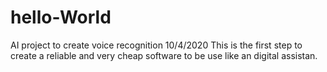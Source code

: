# hello-World
AI project to create voice recognition
10/4/2020 This is the first step to create a reliable and very cheap software to be use like an digital assistan.
